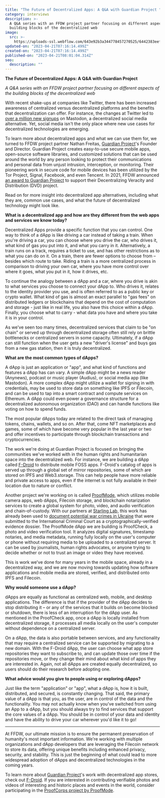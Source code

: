 ```yaml
---
title: "The Future of Decentralized Apps: A Q&A with Guardian Project "
category: interviews
description: >-
  A Q&A series with an FFDW project partner focusing on different aspects of the
  building blocks of the decentralized web
image:
  src: >-
    https://uploads-ssl.webflow.com/643e92b3a344778457270525/6442383eef619d076eb5472e_0228-guardian-qa.png
updated-on: "2023-04-21T07:16:14.499Z"
created-on: "2023-04-21T07:16:14.499Z"
published-on: "2023-04-21T08:01:04.314Z"
seo:
  description: ""
---
```


**The Future of Decentralized Apps: A Q&A with Guardian Project**

_A Q&A series with an FFDW project partner focusing on different aspects of the building blocks of the decentralized web_

With recent shake-ups at companies like Twitter, there has been increased awareness of centralized versus decentralized platforms and the benefits that decentralization can offer. For instance, the changes at Twitter led to [over a million new signups](https://twitter.com/joinmastodon/status/1591519312338210816) on Mastodon, a decentralized social media alternative. Yet, social media isn't the only place where new use cases for decentralized technologies are emerging.

To learn more about decentralized apps and what we can use them for, we turned to FFDW project partner Nathan Freitas, [Guardian Project](https://guardianproject.info/)'s Founder and Director. Guardian Project creates easy-to-use secure mobile apps, open-source software libraries, and customized solutions that can be used around the world by any person looking to protect their communications and personal data from unjust intrusion, interception, or monitoring. Their pioneering work in secure code for mobile devices has been utilized by the Tor Project, Signal, Facebook, and even Tencent. In 2021, FFDW announced [an award to Guardian Project](/guardian-project-annoucement) to support their Decentralizing Veracity and Distribution (DVD) project.

Read on for more insight into decentralized app alternatives, including what they are, common use cases, and what the future of decentralized technology might look like.

**What is a decentralized app and how are they different from the web apps and services we know today?**

Decentralized Apps provide a specific function that you can control. One way to think of a dApp is like driving a car instead of taking a train. When you're driving a car, you can choose where you drive the car, who drives it, what kind of gas you put into it, and what you carry in it. Alternatively, a train runs on a track, requires a ticket to use, and has other restrictions as to what you can do on it. On a train, there are fewer options to choose from – besides which route to take. Riding a train is a more centralized process in comparison to driving your own car, where you have more control over where it goes, what you put in it, how it drives, etc.

To continue the analogy between a dApp and a car, where you drive is akin to what services you choose to connect your dApp to. Who drives it, relates to the identity provider you use, and is often referred to as a public key or crypto wallet. What kind of gas is almost an exact parallel to "gas fees" on distributed ledgers or blockchains that depend on the cost of computation and storage - just like in real life, you also have this choice within a dApp. Finally, you choose what to carry - what data you have and where you take it is in your control.

As we've seen too many times, decentralized services that claim to be "on chain" or served up through decentralized storage often still rely on brittle bottlenecks or centralized servers in some capacity. Ultimately, if a dApp can still function when the user gets a new "driver's license" and buys gas from a new gas station, then it is truly decentralized.

**What are the most common types of dApps?**

A dApp is just an application or "app", and what kind of functions and features a dApp has can vary. A simple dApp might be a news reader (Anynews), podcast or music player (Audius), or social media app (like Mastodon). A more complex dApp might utilize a wallet for signing in with credentials, may be used to store data on something like IPFS or Filecoin, and can be used to tap into a smart contract and compute services on Ethereum. A dApp could even power a governance structure for a decentralized autonomous organization (DAO) and can handle functions like voting on how to spend funds.

The most popular dApps today are related to the direct task of managing tokens, chains, wallets, and so on. After that, come NFT marketplaces and games, some of which have become very popular in the last year or two and offer incentives to participate through blockchain transactions and cryptocurrencies.

The work we're doing at Guardian Project is focused on bringing the communities we've worked with in the human rights and humanitarian space into the decentralized web. For instance, we are building a dApp called [F-Droid](https://f-droid.org/) to distribute mobile FOSS apps. F-Droid's catalog of apps is served up through a global set of mirror repositories, some of which are stored on IPFS and Web3.storage. This can help people have more reliable and private access to apps, even if the internet is not fully available in their location due to nature or conflict.

Another project we're working on is called [ProofMode](https://proofmode.org/), which utilizes mobile camera apps, web dApps, Filecoin storage, and blockchain notarization services to create a global system for photo, video, and audio verification and chain-of-custody. With our partners at [Starling Lab,](https://www.starlinglab.org/) this work has already been used to [document potential war crimes in Ukraine](https://www.politico.com/newsletters/digital-future-daily/2023/01/17/ukraine-war-crimes-blockchain-00078170) that were submitted to the International Criminal Court as a cryptographically-verified evidence dossier. The ProofMode dApp we are building is ProofCheck, a photo and video verification tool. It analyzes digital signatures, timestamp notaries, and media metadata, running fully locally on the user's computer or phone without requiring media to be uploaded to a centralized server. It can be used by journalists, human rights advocates, or anyone trying to decide whether or not to trust an image or video they have received.

This is work we've done for many years in the mobile space, already in a decentralized way, and we are now moving towards updating how software applications and mobile media are stored, verified, and distributed onto IPFS and Filecoin.

**Why would someone use a dApp?**

dApps are equally as functional as centralized web, mobile, and desktop applications. The difference is that if the provider of the dApp decides to stop distributing it – or any of the services that it builds on become blocked or shutdown, there is less of an interruption for the dApp user. As mentioned in the ProofCheck app, once a dApp is locally installed from decentralized storage, it processes all media locally on the user's computer without dependence on a centralized server.

On a dApp, the data is also portable between services, and any functionality that may require a centralized service can be supported by migrating to a new domain. With the F-Droid dApp, the user can choose what app store repositories they want to subscribe to, and can update those over time if the repositories move, or they change their mind about what kind of apps they are interested in. Again, not all dApps are created equally decentralized, so users should do their research before adopting one.

**What advice would you give to people using or exploring dApps?**

Just like the term "application" or "app", what a dApp is, how it is built, distributed, and secured, is constantly changing. That said, the primary value of a dApp is that you, as the user, are in control of the data and the functionality. You may not actually know when you've switched from using an App to a dApp, but you should always try to find services that support the core values of a dApp. You should be in control of your data and identity and have the ability to drive your car wherever you'd like it to go!

---

At FFDW, our ultimate mission is to ensure the permanent preservation of humanity's most important information. We're working with multiple organizations and dApp developers that are leveraging the Filecoin network to store its data, offering unique benefits including enhanced privacy, security, and stability. This is just the beginning of what could lead to more widespread adoption of dApps and decentralized technologies in the coming years.

To learn more about [Guardian Project](https://guardianproject.info)'s work with decentralized app stores, check out [F-Droid](https://f-droid.org). If you are interested in contributing verifiable photos and videos of interesting and historic places and events in the world, consider participating in the [ProofCorps project by ProofMode](https://proofmode.org/proofcorps).
